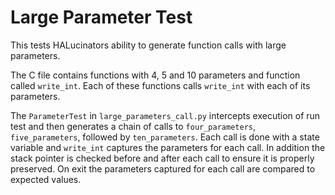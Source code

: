 # Large Parameter Test

This tests HALucinators ability to generate function calls with large parameters.

The C file contains functions with 4, 5 and 10 parameters and function called
`write_int`.  Each of these functions calls `write_int` with each of its parameters.

The `ParameterTest` in `large_parameters_call.py` intercepts execution of run
test and then generates a chain of calls to `four_parameters`, `five_parameters`,
followed by `ten_parameters`.  Each call is done with a state variable and
`write_int` captures the parameters for each call.  In addition the stack pointer
is checked before and after each call to ensure it is properly preserved.
On exit the parameters captured for each call are compared to expected values.
